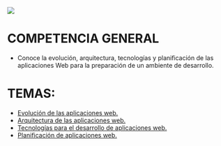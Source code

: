 ![](./Images/header.gif)

# COMPETENCIA GENERAL
- Conoce la evolución, arquitectura, tecnologías y planificación de las aplicaciones Web para la preparación de un ambiente de desarrollo.

# TEMAS:
- [Evolución de las aplicaciones web.](https://github.com/LeonRamos/Programaci-n_WEB/tree/main#:~:text=arq_app_web.md-,evo_app_web,-.md)
- [Arquitectura de las aplicaciones web.]()
- [Tecnologías para el desarrollo de aplicaciones web.]()
- [Planificación de aplicaciones web.]()




